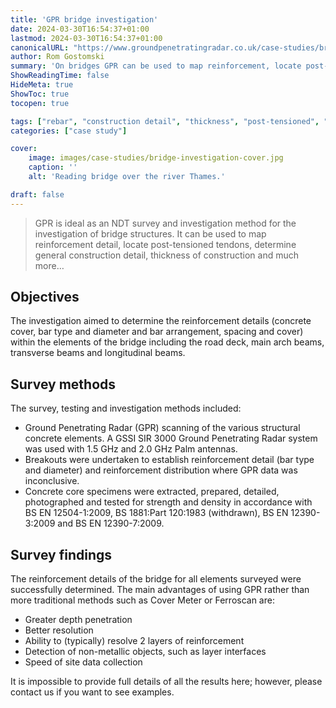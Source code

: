 ```yaml
---
title: 'GPR bridge investigation'
date: 2024-03-30T16:54:37+01:00
lastmod: 2024-03-30T16:54:37+01:00
canonicalURL: "https://www.groundpenetratingradar.co.uk/case-studies/bridge-investigation/"
author: Rom Gostomski
summary: 'On bridges GPR can be used to map reinforcement, locate post-tensioned tendons, determine general construction detail, thickness of construction and much more...'
ShowReadingTime: false
HideMeta: true
ShowToc: true
tocopen: true

tags: ["rebar", "construction detail", "thickness", "post-tensioned", "concrete"]
categories: ["case study"]

cover:
    image: images/case-studies/bridge-investigation-cover.jpg
    caption: ''
    alt: 'Reading bridge over the river Thames.'

draft: false
---
```

> GPR is ideal as an NDT survey and investigation method for the investigation of bridge structures. It can be used to map reinforcement detail, locate post-tensioned tendons, determine general construction detail, thickness of construction and much more…

## Objectives

The investigation aimed to determine the reinforcement details (concrete cover, bar type and diameter and bar arrangement, spacing and cover) within the elements of the bridge including the road deck, main arch beams, transverse beams and longitudinal beams.

## Survey methods

The survey, testing and investigation methods included:

- Ground Penetrating Radar (GPR) scanning of the various structural concrete elements. A GSSI SIR 3000 Ground Penetrating Radar system was used with 1.5 GHz and 2.0 GHz Palm antennas.
- Breakouts were undertaken to establish reinforcement detail (bar type and diameter) and reinforcement distribution where GPR data was inconclusive.
- Concrete core specimens were extracted, prepared, detailed, photographed and tested for strength and density in accordance with BS EN 12504-1:2009, BS 1881:Part 120:1983 (withdrawn), BS EN 12390-3:2009 and BS EN 12390-7:2009.

## Survey findings

The reinforcement details of the bridge for all elements surveyed were successfully determined.
The main advantages of using GPR rather than more traditional methods such as Cover Meter or Ferroscan are:

- Greater depth penetration
- Better resolution
- Ability to (typically) resolve 2 layers of reinforcement
- Detection of non-metallic objects, such as layer interfaces
- Speed of site data collection

It is impossible to provide full details of all the results here; however, please contact us if you want to see examples.

